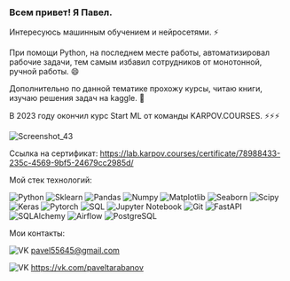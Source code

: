 ### Всем привет! Я Павел.
Интересуюсь машинным обучением и нейросетями. ⚡

При помощи Python, на последнем месте работы, автоматизировал рабочие задачи, тем самым избавил сотрудников от монотонной, ручной работы. 😄

Дополнительно по данной тематике прохожу курсы, читаю книги, изучаю решения задач на kaggle. 🔭

В 2023 году окончил курс Start ML от команды KARPOV.COURSES. ⚡⚡⚡

![Screenshot_43](https://github.com/pavel76254/pavel76254/assets/19517963/b5ea07b2-b797-4665-95f6-f44775190512)

Ссылка на сертификат: https://lab.karpov.courses/certificate/78988433-235c-4569-9bf5-24679cc2985d/

Мой стек технологий:

![Python](https://img.shields.io/badge/-Python-gray?style=for-the-badge&logo=python)
![Sklearn](https://img.shields.io/badge/scikitlearn-gray?style=for-the-badge&logo=scikitlearn)
![Pandas](https://img.shields.io/badge/pandas-gray?style=for-the-badge&logo=pandas)
![Numpy](https://img.shields.io/badge/numpy-gray?style=for-the-badge&logo=numpy)
![Matplotlib](https://img.shields.io/badge/matplotlib-gray?style=for-the-badge&logo=matplotlib)
![Seaborn](https://img.shields.io/badge/seaborn-gray?style=for-the-badge&logo=seaborn)
![Scipy](https://img.shields.io/badge/scipy-gray?style=for-the-badge&logo=scipy)
![Keras](https://img.shields.io/badge/keras-gray?style=for-the-badge&logo=keras)
![Pytorch](https://img.shields.io/badge/pytorch-gray?style=for-the-badge&logo=pytorch)
![SQL](https://img.shields.io/badge/-SQL-gray?style=for-the-badge&logo=SQL)
![Jupyter Notebook](https://img.shields.io/badge/-Jupyter_Notebook-gray?style=for-the-badge&logo=Jupyter)
![Git](https://img.shields.io/badge/-Git-gray?style=for-the-badge&logo=Git)
![FastAPI](https://img.shields.io/badge/-FastAPI-gray?style=for-the-badge&logo=FastAPI)
![SQLAlchemy](https://img.shields.io/badge/-SQLAlchemy-gray?style=for-the-badge&logo=SQLAlchemy)
![Airflow](https://img.shields.io/badge/-Airflow-gray?style=for-the-badge&logo=apacheairflow)
![PostgreSQL](https://img.shields.io/badge/-PostgreSQL-gray?style=for-the-badge&logo=PostgreSQL)

Мои контакты:

![VK](https://img.shields.io/badge/-gmail-gray?style=for-the-badge&logo=gmail#center) pavel55645@gmail.com

![VK](https://img.shields.io/badge/-VK-gray?style=for-the-badge&logo=vk) https://vk.com/paveltarabanov
